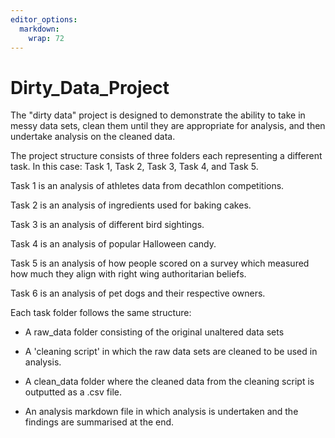 ```yaml
---
editor_options: 
  markdown: 
    wrap: 72
---
```


# Dirty_Data_Project

The "dirty data" project is designed to demonstrate the ability to take in 
messy data sets, clean them until they are appropriate for analysis, and then
undertake analysis on the cleaned data.

The project structure consists of three folders each representing a different
task. In this case: Task 1, Task 2, Task 3, Task 4, and Task 5.

Task 1 is an analysis of athletes data from decathlon competitions. 

Task 2 is an analysis of ingredients used for baking cakes.

Task 3 is an analysis of different bird sightings.

Task 4 is an analysis of popular Halloween candy.

Task 5 is an analysis of how people scored on a survey which measured how much
they align with right wing authoritarian beliefs.

Task 6 is an analysis of pet dogs and their respective owners.

Each task folder follows the same structure:

- A raw_data folder consisting of the original unaltered data sets

- A 'cleaning script' in which the raw data sets are cleaned to be used in 
analysis.

- A clean_data folder where the cleaned data from the cleaning script is 
outputted as a .csv file.

- An analysis markdown file in which analysis is undertaken and the findings 
are summarised at the end.







